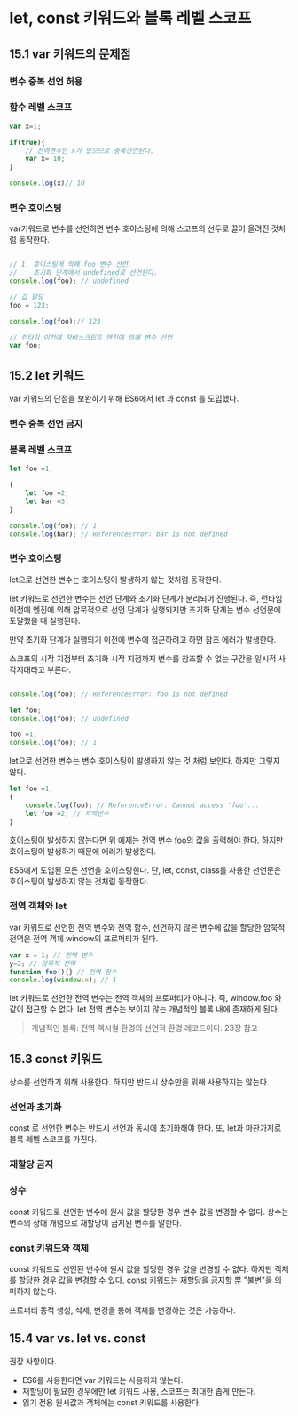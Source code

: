 # let, const 키워드와 블록 레벨 스코프

## 15.1 var 키워드의 문제점

### 변수 중복 선언 허용
### 함수 레벨 스코프
```jsx
var x=1;

if(true){
    // 전역변수인 x가 있으므로 중복선언된다.
    var x= 10;
}

console.log(x)// 10
```
### 변수 호이스팅

var키워드로 변수를 선언하면 변수 호이스팅에 의해 스코프의 선두로 끌어 올려진 것처럼 동작한다.
```jsx

// 1. 호이스팅에 의해 foo 변수 선언,
//    초기화 단계에서 undefined로 선언된다.
console.log(foo); // undefined

// 값 할당
foo = 123;

console.log(foo);// 123

// 런타임 이전에 자바스크립트 엔진에 의해 변수 선언
var foo;
```

## 15.2 let 키워드
var 키워드의 단점을 보완하기 위해 ES6에서 let 과 const 를 도입했다.

### 변수 중복 선언 금지
### 블록 레벨 스코프
```jsx
let foo =1;

{
    let foo =2;
    let bar =3;
}

console.log(foo); // 1
console.log(bar); // ReferenceError: bar is not defined
```
### 변수 호이스팅
let으로 선언한 변수는 호이스팅이 발생하지 않는 것처럼 동작한다.

let 키워드로 선언한 변수는 선언 단계와 초기화 단계가 분리되어 진행된다. 즉, 런타임 이전에 엔진에 의해 암묵적으로 선언 단계가 실행되지만 초기화 단계는 변수 선언문에 도달했을 때 실행된다.

만약 초기화 단계가 실행되기 이전에 변수에 접근하려고 하면 참조 에러가 발생한다.

스코프의 시작 지점부터 초기화 시작 지점까지 변수를 참조할 수 없는 구간을 일시적 사각지대라고 부른다.
```jsx

console.log(foo); // ReferenceError: foo is not defined

let foo;
console.log(foo); // undefined

foo =1;
console.log(foo); // 1
```
let으로 선언한 변수는 변수 호이스팅이 발생하지 않는 것 처럼 보인다. 하지만 그렇지 않다.
```jsx
let foo =1;
{
    console.log(foo); // ReferenceError: Cannot access 'foo'...
    let foo =2; // 지역변수
}
```
호이스팅이 발생하지 않는다면 위 예제는 전역 변수 foo의 값을 출력해야 한다. 하지만 호이스팅이 발생하기 때문에 에러가 발생한다.

ES6에서 도입된 모든 선언을 호이스팅힌다. 단, let, const, class를 사용한 선언문은 호이스팅이 발생하지 않는 것처럼 동작한다.

### 전역 객체와 let
var 키워드로 선언한 전역 변수와 전역 함수, 선언하지 않은 변수에 값을 할당한 암묵적 전역은 전역 객체 window의 프로퍼티가 된다. 
```jsx
var x = 1; // 전역 변수
y=2; // 암묵적 전역
function foo(){} // 전역 함수
console.log(window.x); // 1
```
let 키워드로 선언한 전역 변수는 전역 객체의 프로퍼티가 아니다. 즉, window.foo 와 같이 접근할 수 없다.
let 전역 변수는 보이지 않는 개념적인 블록 내에 존재하게 된다.

> 개념적인 블록: 전역 렉시컬 환경의 선언적 환경 레코드이다. 23장 참고

## 15.3 const 키워드
상수를 선언하기 위해 사용한다. 하지만 반드시 상수만을 위해 사용하지는 않는다. 
### 선언과 초기화 
const 로 선언한 변수는 반드시 선언과 동시에 초기화해야 한다.
또, let과 마찬가지로 블록 레벨 스코프를 가진다. 
### 재할당 금지
### 상수
const 키워드로 선언한 변수에 원시 값을 할당한 경우 변수 값을 변경할 수 없다. 상수는 변수의 상대 개념으로 재할당이 금지된 변수를 말한다. 
### const 키워드와 객체
const 키워드로 선언된 변수애 원시 값을 할당한 경우 값을 변경할 수 없다. 하지만 객체를 할당한 경우 값을 변경할 수 있다. const 키워드는 재할당을 금지할 뿐 "불변"을 의미하지 않는다. 

프로퍼티 동적 생성, 삭제, 변경을 통해 객체를 변경하는 것은 가능하다.

## 15.4 var vs. let vs. const
권장 사항이다.
- ES6를 사용한다면 var 키워드는 사용하지 않는다.
- 재할당이 필요한 경우에만 let 키워드 사용, 스코프는 최대한 좁게 만든다.
- 읽기 전용 원시값과 객체에는 const 키워드를 사용한다.
